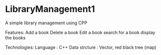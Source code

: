 # LibraryManagement1
A simple library management using CPP 

Features: 
Add a book
Delete a book
Edit a book
search for a book 
display the books

Technologies:
Language : C++
Data strcture : Vector, red black tree (map)
